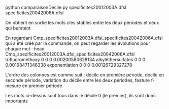 python comparaisonDecile.py specificites20012003A.dfsl specificites20042006A.dfsl

On obtient en sortie les mots clés stables entre les deux périodes et ceux qui burstent

En regardant Cmp_specificites20012003A.dfsl_specificites20042006A.dfsl qui a été créé par la commande, on peut regarder les évolutions pour chaque mot :
head Cmp_specificites20012003A.dfsl_specificites20042006A.dfsl 
trifluorométhoxy	0	0	0	0.00200580628134
alkyléthersulfates	0	0	0	0.00198471348338
exponentiation	0	0	0	0.00126729327278

L'ordre des colonnes est comme suit :
décile en première période, décile en seconde période, variation du décile entre les deux périodes, feature f-mesure en premier période

Les mots ci-dessus sont tous dans le décile 0 (le premier), ils sont donc importants

